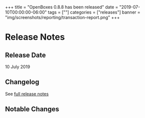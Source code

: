 +++
title = "OpenBoxes 0.8.8 has been released"
date = "2019-07-10T00:00:00-06:00"
tags = [""]
categories = ["releases"]
banner = "img/screenshots/reporting/transaction-report.png"
+++

# Release Notes

## Release Date
10 July 2019

## Changelog
See [full release notes](https://github.com/openboxes/openboxes/releases/tag/0.8.8)


## Notable Changes

